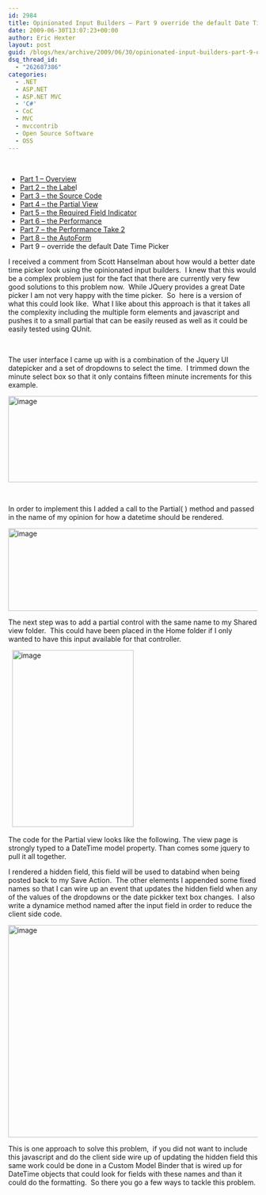 ```yaml
---
id: 2984
title: Opinionated Input Builders – Part 9 override the default Date Time picker
date: 2009-06-30T13:07:23+00:00
author: Eric Hexter
layout: post
guid: /blogs/hex/archive/2009/06/30/opinionated-input-builders-part-9-override-the-default-date-time-picker.aspx
dsq_thread_id:
  - "262687386"
categories:
  - .NET
  - ASP.NET
  - ASP.NET MVC
  - 'C#'
  - CoC
  - MVC
  - mvccontrib
  - Open Source Software
  - OSS
---
```

&#160;

  * [Part 1 – Overview](http://www.lostechies.com/blogs/hex/archive/2009/06/09/opinionated-input-builders-for-asp-net-mvc-using-partials-part-i.aspx)
  * [Part 2 – the Labe](http://www.lostechies.com/blogs/hex/archive/2009/06/09/opinionated-input-builders-for-asp-net-mvc-part-2-html-layout-for-the-label.aspx)l 
  * [Part 3 – the Source Code](http://www.lostechies.com/blogs/hex/archive/2009/06/10/opinionated-input-builders-for-asp-net-mvc-part-3-the-source-code.aspx)
  * [Part 4 – the Partial View](http://www.lostechies.com/blogs/hex/archive/2009/06/10/opinionated-input-builders-for-asp-net-mvc-part-3-the-partial-view-inputs.aspx)
  * [Part 5 – the Required Field Indicator](http://www.lostechies.com/blogs/hex/archive/2009/06/10/opinionated-input-builders-for-asp-net-mvc-part-5-the-required-input.aspx)
  * [Part 6 – the Performance](http://www.lostechies.com/blogs/hex/archive/2009/06/13/opinionated-input-builders-part-6-performance-of-the-builders.aspx)
  * [Part 7 – the Performance Take 2](http://www.lostechies.com/blogs/hex/archive/2009/06/14/opinionated-input-builders-part-7-more-on-performance-take-2.aspx)
  * [Part 8 – the AutoForm](http://www.lostechies.com/blogs/hex/archive/2009/06/17/opinionated-input-builders-part-8-the-auto-form.aspx)
  * Part 9 – override the default Date Time Picker

I received a comment from Scott Hanselman about how would a better date time picker look using the opinionated input builders.&#160; I knew that this would be a complex problem just for the fact that there are currently very few good solutions to this problem now.&#160; While JQuery provides a great Date picker I am not very happy with the time picker.&#160; So&#160; here is a version of what this could look like.&#160; What I like about this approach is that it takes all the complexity including the multiple form elements and javascript and pushes it to a small partial that can be easily reused as well as it could be easily tested using QUnit.

&#160;

The user interface I came up with is a combination of the Jquery UI datepicker and a set of dropdowns to select the time.&#160; I trimmed down the minute select box so that it only contains fifteen minute increments for this example.

<img style="border-bottom: 0px;border-left: 0px;border-top: 0px;border-right: 0px" border="0" alt="image" src="http://lostechies.com/erichexter/files/2011/03/image_393D72DF.png" width="616" height="174" />

&#160;

In order to implement this I added a call to the Partial( ) method and passed in the name of my opinion for how a datetime should be rendered.

 <img style="border-bottom: 0px;border-left: 0px;border-top: 0px;border-right: 0px" border="0" alt="image" src="http://lostechies.com/erichexter/files/2011/03/image_69844795.png" width="1145" height="167" />

The next step was to add a partial control with the same name to my Shared view folder.&#160; This could have been placed in the Home folder if I only wanted to have this input available for that controller.

&#160; <img style="border-bottom: 0px;border-left: 0px;border-top: 0px;border-right: 0px" border="0" alt="image" src="http://lostechies.com/erichexter/files/2011/03/image_1D4C3DE7.png" width="245" height="357" />

The code for the Partial view looks like the following. The view page is strongly typed to a DateTime model property. Than comes some jquery to pull it all together. 

I rendered a hidden field, this field will be used to databind when being posted back to my Save Action.&#160; The other elements I appended some fixed names so that I can wire up an event that updates the hidden field when any of the values of the dropdowns or the date pickker text box changes.&#160; I also write a dynamice method named after the input field in order to reduce the client side code.

 <img style="border-bottom: 0px;border-left: 0px;border-top: 0px;border-right: 0px" border="0" alt="image" src="http://lostechies.com/erichexter/files/2011/03/image_75398EC7.png" width="1028" height="429" /></p> </p> </p> 

This is one approach to solve this problem,&#160; if you did not want to include this javascript and do the client side wire up of updating the hidden field this same work could be done in a Custom Model Binder that is wired up for DateTime objects that could look for fields with these names and than it could do the formatting.&#160; So there you go a few ways to tackle this problem.